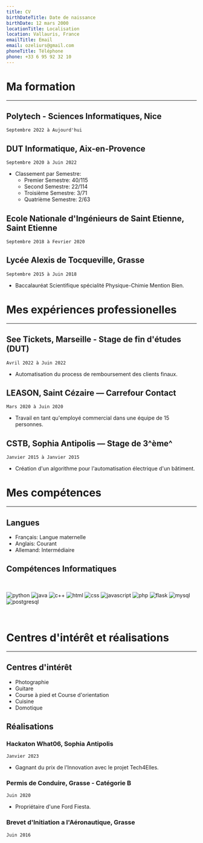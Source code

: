 ```yaml
---
title: CV
birthDateTitle: Date de naissance
birthDate: 12 mars 2000
locationTitle: Localisation
location: Vallauris, France
emailTitle: Email
email: ozeliurs@gmail.com
phoneTitle: Téléphone
phone: +33 6 95 92 32 10
---
```


# Ma formation

---

## **Polytech - Sciences Informatiques**, Nice
`Septembre 2022 à Aujourd'hui`

## **DUT Informatique**, Aix-en-Provence
`Septembre 2020 à Juin 2022`

- Classement par Semestre:
    - Premier Semestre: 40/115
    - Second Semestre: 22/114
    - Troisième Semestre: 3/71
    - Quatrième Semestre: 2/63

## **Ecole Nationale d'Ingénieurs de Saint Etienne**, Saint Etienne
`Septembre 2018 à Fevrier 2020`

## **Lycée Alexis de Tocqueville**, Grasse
`Septembre 2015 à Juin 2018`

- Baccalauréat Scientifique spécialité Physique-Chimie Mention Bien.

# Mes expériences professionelles

---

## **See Tickets**, Marseille - Stage de fin d'études (DUT)
`Avril 2022 à Juin 2022`

- Automatisation du process de remboursement des clients finaux.

## **LEASON**, Saint Cézaire — Carrefour Contact
`Mars 2020 à Juin 2020`

- Travail en tant qu'employé commercial dans une équipe de 15 personnes.

## **CSTB**, Sophia Antipolis — Stage de 3^ème^
`Janvier 2015 à Janvier 2015`

- Création d'un algorithme pour l'automatisation électrique d'un bâtiment.

# Mes compétences

---

## **Langues**

- Français: Langue maternelle
- Anglais: Courant
- Allemand: Intermédiaire

## **Compétences Informatiques**

<br>

![python](https://img.shields.io/badge/Python-3776AB?style=for-the-badge&logo=python&logoColor=white)
![java](https://img.shields.io/badge/JAVA-ED8B00?style=for-the-badge&logo=openjdk&logoColor=white)
![c++](https://img.shields.io/badge/C++-00599C?style=for-the-badge&logo=c%2B%2B&logoColor=white)
![html](https://img.shields.io/badge/HTML-239120?style=for-the-badge&logo=html5&logoColor=white)
![css](https://img.shields.io/badge/CSS-239120?&style=for-the-badge&logo=css3&logoColor=white)
![javascript](https://img.shields.io/badge/JAVASCRIPT-F7DF1E?style=for-the-badge&logo=javascript&logoColor=black)
![php](https://img.shields.io/badge/PHP-777BB4?style=for-the-badge&logo=php&logoColor=white)
![flask](https://img.shields.io/badge/Flask-000000?style=for-the-badge&logo=flask&logoColor=white)
![mysql](https://img.shields.io/badge/MySQL-00000F?style=for-the-badge&logo=mysql&logoColor=white)
![postgresql](https://img.shields.io/badge/PostgreSQL-316192?style=for-the-badge&logo=postgresql&logoColor=white)

<br>

# Centres d'intérêt et réalisations

---

## **Centres d'intérêt**

- Photographie
- Guitare
- Course à pied et Course d'orientation
- Cuisine
- Domotique

## **Réalisations**

### **Hackaton What06**, Sophia Antipolis
`Janvier 2023`

- Gagnant du prix de l'Innovation avec le projet Tech4Elles.

### **Permis de Conduire**, Grasse - Catégorie B
`Juin 2020`

- Propriétaire d'une Ford Fiesta.

### **Brevet d'Initiation a l'Aéronautique**, Grasse
`Juin 2016`

